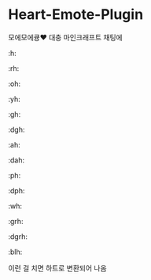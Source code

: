 # Heart-Emote-Plugin
모에모에큥❤
대충 마인크래프트 채팅에



:h:

:rh:

:oh:

:yh:

:gh:

:dgh:

:ah:

:dah:

:ph:

:dph:

:wh:

:grh:

:dgrh:

:blh:

이런 걸 치면 하트로 변환되어 나옴
